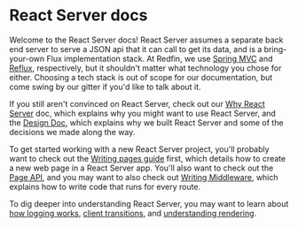 # React Server docs

Welcome to the React Server docs!  React Server assumes a separate back end
server to serve a JSON api that it can call to get its data, and is a
bring-your-own Flux implementation stack.  At Redfin, we use
[Spring MVC](http://docs.spring.io/spring/docs/current/spring-framework-reference/html/mvc.html)
and [Reflux](https://github.com/reflux/refluxjs), respectively, but it shouldn't
matter what technology you chose for either.  Choosing a tech stack is out of
scope for our documentation, but come swing by our gitter if you'd like to talk
about it.

If you still aren't convinced on React Server, check out our
[Why React Server](/why-react-server.md) doc, which explains why you might want
to use React Server, and the [Design Doc](/design.md), which explains why we
built React Server and some of the decisions we made along the way.

To get started working with a new React Server project, you'll probably want to
check out the [Writing pages guide](/writing-pages.md) first, which details how
to create a new web page in a React Server app.  You'll also want to check out
the [Page API](/page-api.md), and you may want to also check out
[Writing Middleware](/writing-middleware.md), which explains how to write code
that runs for every route.

To dig deeper into understanding React Server, you may want to learn about
[how logging works](/logging.md), [client transitions](/client-transitions.md),
and [understanding rendering](/understanding-rendering.md).
